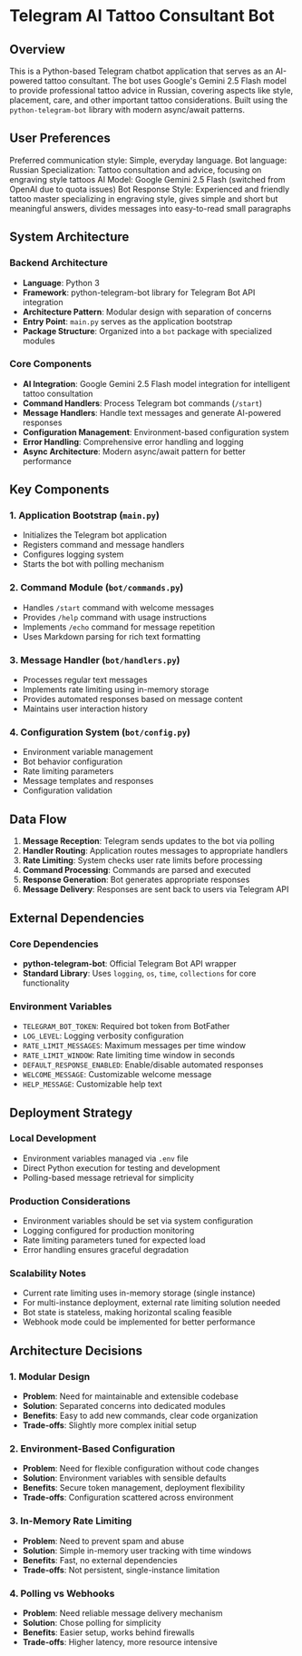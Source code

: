 # Telegram AI Tattoo Consultant Bot

## Overview

This is a Python-based Telegram chatbot application that serves as an AI-powered tattoo consultant. The bot uses Google's Gemini 2.5 Flash model to provide professional tattoo advice in Russian, covering aspects like style, placement, care, and other important tattoo considerations. Built using the `python-telegram-bot` library with modern async/await patterns.

## User Preferences

Preferred communication style: Simple, everyday language.
Bot language: Russian
Specialization: Tattoo consultation and advice, focusing on engraving style tattoos
AI Model: Google Gemini 2.5 Flash (switched from OpenAI due to quota issues)
Bot Response Style: Experienced and friendly tattoo master specializing in engraving style, gives simple and short but meaningful answers, divides messages into easy-to-read small paragraphs

## System Architecture

### Backend Architecture
- **Language**: Python 3
- **Framework**: python-telegram-bot library for Telegram Bot API integration
- **Architecture Pattern**: Modular design with separation of concerns
- **Entry Point**: `main.py` serves as the application bootstrap
- **Package Structure**: Organized into a `bot` package with specialized modules

### Core Components
- **AI Integration**: Google Gemini 2.5 Flash model integration for intelligent tattoo consultation
- **Command Handlers**: Process Telegram bot commands (`/start`)
- **Message Handlers**: Handle text messages and generate AI-powered responses
- **Configuration Management**: Environment-based configuration system
- **Error Handling**: Comprehensive error handling and logging
- **Async Architecture**: Modern async/await pattern for better performance

## Key Components

### 1. Application Bootstrap (`main.py`)
- Initializes the Telegram bot application
- Registers command and message handlers
- Configures logging system
- Starts the bot with polling mechanism

### 2. Command Module (`bot/commands.py`)
- Handles `/start` command with welcome messages
- Provides `/help` command with usage instructions
- Implements `/echo` command for message repetition
- Uses Markdown parsing for rich text formatting

### 3. Message Handler (`bot/handlers.py`)
- Processes regular text messages
- Implements rate limiting using in-memory storage
- Provides automated responses based on message content
- Maintains user interaction history

### 4. Configuration System (`bot/config.py`)
- Environment variable management
- Bot behavior configuration
- Rate limiting parameters
- Message templates and responses
- Configuration validation

## Data Flow

1. **Message Reception**: Telegram sends updates to the bot via polling
2. **Handler Routing**: Application routes messages to appropriate handlers
3. **Rate Limiting**: System checks user rate limits before processing
4. **Command Processing**: Commands are parsed and executed
5. **Response Generation**: Bot generates appropriate responses
6. **Message Delivery**: Responses are sent back to users via Telegram API

## External Dependencies

### Core Dependencies
- **python-telegram-bot**: Official Telegram Bot API wrapper
- **Standard Library**: Uses `logging`, `os`, `time`, `collections` for core functionality

### Environment Variables
- `TELEGRAM_BOT_TOKEN`: Required bot token from BotFather
- `LOG_LEVEL`: Logging verbosity configuration
- `RATE_LIMIT_MESSAGES`: Maximum messages per time window
- `RATE_LIMIT_WINDOW`: Rate limiting time window in seconds
- `DEFAULT_RESPONSE_ENABLED`: Enable/disable automated responses
- `WELCOME_MESSAGE`: Customizable welcome message
- `HELP_MESSAGE`: Customizable help text

## Deployment Strategy

### Local Development
- Environment variables managed via `.env` file
- Direct Python execution for testing and development
- Polling-based message retrieval for simplicity

### Production Considerations
- Environment variables should be set via system configuration
- Logging configured for production monitoring
- Rate limiting parameters tuned for expected load
- Error handling ensures graceful degradation

### Scalability Notes
- Current rate limiting uses in-memory storage (single instance)
- For multi-instance deployment, external rate limiting solution needed
- Bot state is stateless, making horizontal scaling feasible
- Webhook mode could be implemented for better performance

## Architecture Decisions

### 1. Modular Design
- **Problem**: Need for maintainable and extensible codebase
- **Solution**: Separated concerns into dedicated modules
- **Benefits**: Easy to add new commands, clear code organization
- **Trade-offs**: Slightly more complex initial setup

### 2. Environment-Based Configuration
- **Problem**: Need for flexible configuration without code changes
- **Solution**: Environment variables with sensible defaults
- **Benefits**: Secure token management, deployment flexibility
- **Trade-offs**: Configuration scattered across environment

### 3. In-Memory Rate Limiting
- **Problem**: Need to prevent spam and abuse
- **Solution**: Simple in-memory user tracking with time windows
- **Benefits**: Fast, no external dependencies
- **Trade-offs**: Not persistent, single-instance limitation

### 4. Polling vs Webhooks
- **Problem**: Need reliable message delivery mechanism
- **Solution**: Chose polling for simplicity
- **Benefits**: Easier setup, works behind firewalls
- **Trade-offs**: Higher latency, more resource intensive